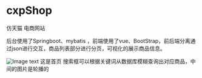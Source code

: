 # cxpShop
仿天猫 电商网站

后台使用了Springboot、mybatis ，前端使用了vue、BootStrap，前后端分离通过json进行交互，商品列表部分进行分页，可视化的展示商品信息。

![Image text](https://github.com/cxp-Git/images/blob/master/%E7%99%BB%E5%BD%95.jpg)
这是首页 搜索框可以根据关键词从数据库模糊查询出对应商品，中间的图片是轮播的
